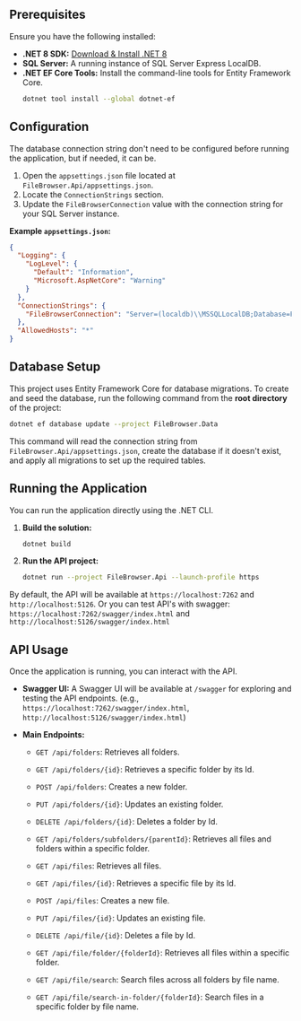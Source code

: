 ## Prerequisites

Ensure you have the following installed:

- **.NET 8 SDK:** [Download & Install .NET 8](https://dotnet.microsoft.com/download/dotnet/8.0)
- **SQL Server:** A running instance of SQL Server Express LocalDB.
- **.NET EF Core Tools:** Install the command-line tools for Entity Framework Core.
  ```sh
  dotnet tool install --global dotnet-ef
  ```

## Configuration

The database connection string don't need to be configured before running the application, but if needed, it can be.

1.  Open the `appsettings.json` file located at `FileBrowser.Api/appsettings.json`.
2.  Locate the `ConnectionStrings` section.
3.  Update the `FileBrowserConnection` value with the connection string for your SQL Server instance.

**Example `appsettings.json`:**

```json
{
  "Logging": {
    "LogLevel": {
      "Default": "Information",
      "Microsoft.AspNetCore": "Warning"
    }
  },
  "ConnectionStrings": {
    "FileBrowserConnection": "Server=(localdb)\\MSSQLLocalDB;Database=FileBrowserDb;Trusted_Connection=true;"
  },
  "AllowedHosts": "*"
}
```

## Database Setup

This project uses Entity Framework Core for database migrations. To create and seed the database, run the following command from the **root directory** of the project:

```sh
dotnet ef database update --project FileBrowser.Data
```

This command will read the connection string from `FileBrowser.Api/appsettings.json`, create the database if it doesn't exist, and apply all migrations to set up the required tables.

## Running the Application

You can run the application directly using the .NET CLI.

1.  **Build the solution:**

    ```sh
    dotnet build
    ```

2.  **Run the API project:**

    ```sh
    dotnet run --project FileBrowser.Api --launch-profile https
    ```

By default, the API will be available at `https://localhost:7262` and `http://localhost:5126`.
Or you can test API's with swagger: `https://localhost:7262/swagger/index.html` and `http://localhost:5126/swagger/index.html`

## API Usage

Once the application is running, you can interact with the API.

-   **Swagger UI:** A Swagger UI will be available at `/swagger` for exploring and testing the API endpoints.
    (e.g., `https://localhost:7262/swagger/index.html`, `http://localhost:5126/swagger/index.html`)

-   **Main Endpoints:**
    -   `GET /api/folders`: Retrieves all folders.
    -   `GET /api/folders/{id}`: Retrieves a specific folder by its Id.
    -   `POST /api/folders`: Creates a new folder.
    -   `PUT /api/folders/{id}`: Updates an existing folder.
    -   `DELETE /api/folders/{id}`: Deletes a folder by Id.
    -   `GET /api/folders/subfolders/{parentId}`: Retrieves all files and folders within a specific folder.

    -   `GET /api/files`: Retrieves all files.
    -   `GET /api/files/{id}`: Retrieves a specific file by its Id.
    -   `POST /api/files`: Creates a new file.
    -   `PUT /api/files/{id}`: Updates an existing file.
    -   `DELETE /api/file/{id}`: Deletes a file by Id.
    -   `GET /api/file/folder/{folderId}`: Retrieves all files within a specific folder.
    -   `GET /api/file/search`: Search files across all folders by file name.
    -   `GET /api/file/search-in-folder/{folderId}`: Search files in a specific folder by file name.
